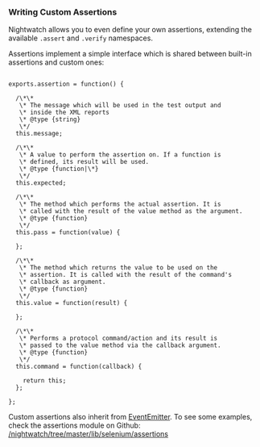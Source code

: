 ### Writing Custom Assertions

Nightwatch allows you to even define your own assertions, extending the available `.assert` and `.verify` namespaces.

Assertions implement a simple interface which is shared between built-in assertions and custom ones:

<div class="sample-test" style="width: 500px">

<pre data-language="javascript"><code class="language-javascript">
exports.assertion = function() {

  /\*\*
   \* The message which will be used in the test output and
   \* inside the XML reports
   \* @type {string}
   \*/
  this.message;

  /\*\*
   \* A value to perform the assertion on. If a function is
   \* defined, its result will be used.
   \* @type {function|\*}
   \*/
  this.expected;

  /\*\*
   \* The method which performs the actual assertion. It is
   \* called with the result of the value method as the argument.
   \* @type {function}
   \*/
  this.pass = function(value) {

  };

  /\*\*
   \* The method which returns the value to be used on the
   \* assertion. It is called with the result of the command's
   \* callback as argument.
   \* @type {function}
   \*/
  this.value = function(result) {

  };

  /\*\*
   \* Performs a protocol command/action and its result is
   \* passed to the value method via the callback argument.
   \* @type {function}
   \*/
  this.command = function(callback) {

    return this;
  };

};</code></pre>

</div>

<p class="alert alert-info">Custom assertions also inherit from <a href="http://nodejs.org/api/events.html" target="_blank">EventEmitter</a>. To see some examples, check the assertions module on Github:<br><a href="https://github.com/beatfactor/nightwatch/tree/master/lib/api/assertions" target="_blank">/nightwatch/tree/master/lib/selenium/assertions</a></p>
